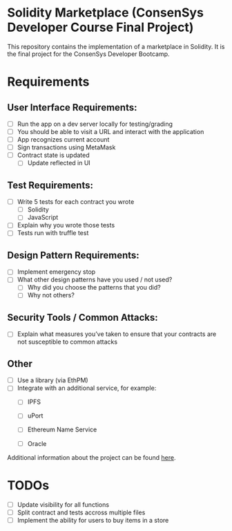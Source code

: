 # Solidity Marketplace (ConsenSys Developer Course Final Project)

This repository contains the implementation of a marketplace in Solidity. It is the final project for the ConsenSys Developer Bootcamp. 

# Requirements
## User Interface Requirements:
- [ ] Run the app on a dev server locally for testing/grading
- [ ] You should be able to visit a URL and interact with the application
- [ ] App recognizes current account
- [ ] Sign transactions using MetaMask
- [ ] Contract state is updated
	- [ ] Update reflected in UI
 
## Test Requirements:
- [ ] Write 5 tests for each contract you wrote
	- [ ] Solidity 
	- [ ] JavaScript
- [ ] Explain why you wrote those tests
- [ ] Tests run with truffle test
 
## Design Pattern Requirements:
- [ ] Implement emergency stop
- [ ] What other design patterns have you used / not used?
	- [ ] Why did you choose the patterns that you did?
	- [ ] Why not others?
 
## Security Tools / Common Attacks:
- [ ] Explain what measures you’ve taken to ensure that your contracts are not susceptible to common attacks

## Other
- [ ] Use a library (via EthPM)
- [ ] Integrate with an additional service, for example:
	- [ ] IPFS
	- [ ] uPort
	- [ ] Ethereum Name Service
	- [ ] Oracle


Additional information about the project can be found [here](https://docs.google.com/document/d/12dsvTYtXdjecSX089rx9jO71_CTVfsseVu3ZUumHX2E/edit).

# TODOs
- [ ] Update visibility for all functions 
- [ ] Split contract and tests accross multiple files 
- [ ] Implement the ability for users to buy items in a store 
